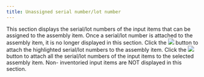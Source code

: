 ```yaml
---
title: Unassigned serial number/lot number
---
```



This section displays the serial/lot numbers of the input items that  can be assigned to the assembly item. Once a serial/lot number is attached  to the assembly item, it is no longer displayed in this section. Click  the ![]({{site.ba_baseurl}}/img/ba_assign.gif) button to attach the highlighted serial/lot numbers  to the assembly item. Click the ![]({{site.ba_baseurl}}/img/ba_assign_all.gif) button to attach all  the serial/lot numbers of the input items to the selected assembly item.  Non- inventoried input items are NOT displayed in this section.
